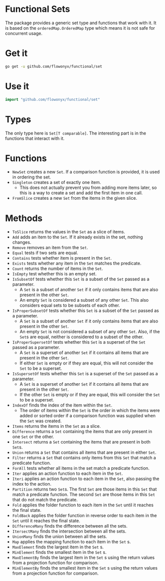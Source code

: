 # Functional Sets
                                                                                                               
The package provides a generic set type and functions that work with it. It is based on the `orderedMap.OrderedMap` type which means it is not safe for concurrent usage.

# Get it

```sh
go get -u github.com/flowonyx/functional/set
```

# Use it

```go
import "github.com/flowonyx/functional/set"
```

# Types

The only type here is `Set[T comparable]`. The interesting part is in the functions that interact with it.

# Functions

* `NewSet` creates a new `Set`. If a comparison function is provided, it is used in ordering the set.
* `Singleton` creates a set of exactly one item.
  * This does not actually prevent you from adding more items later, so this is a way to create a set and add the first item in one call.
* `FromSlice` creates a new `Set` from the items in the given slice.

# Methods

* `ToSlice` returns the values in the `Set` as a slice of items.
* `Add` adds an item to the `Set`. If it already exists in the set, nothing changes.
* `Remove` removes an item from the `Set`.
* `Equal` tests if two sets are equal.
* `Contains` tests whether item is present in the `Set`.
* `Exists` tests whether any item in the `Set` matches the predicate.
* `Count` returns the number of items in the `Set`.
* `IsEmpty` test whether this is an empty set.
* `IsSubsetOf` tests whether this `Set` is a subset of the `Set` passed as a parameter.
  * A `Set` is a subset of another `Set` if it only contains items that are also present in the other `Set`.
  * An empty `Set` is considered a subset of any other `Set`. This also considers equal sets to be subsets of each other.
* `IsProperSubsetOf` tests whether this `Set` is a subset of the `Set` passed as a parameter.
  * A `Set` is a subset of another `Set` if it only contains items that are also present in the other `Set`.
  * An empty `Set` is not considered a subset of any other `Set`. Also, if the `Set`s are equal, neither is considered to a subset of the other.
* `IsProperSupersetOf` tests whether this `Set` is a superset of the `Set` passed as a parameter.
  * A `Set` is a superset of another `Set` if it contains all items that are present in the other `Set`.
  * If either `Set` is empty or if they are equal, this will not consider the `Set` to be a superset.
* `IsSupersetOf` tests whether this `Set` is a superset of the `Set` passed as a parameter.
  * A `Set` is a superset of another `Set` if it contains all items that are present in the other `Set`.
  * If the other `Set` is empty or if they are equal, this will consider the `Set` to be a superset.
* `IndexOf` finds the index of the item within the `Set`.
  * The order of items within the `Set` is the order in which the items were added or sorted order if a comparison function was supplied when the `Set` was created.
* `Items` returns the items in the `Set` as a slice.
* `Difference` returns a `Set` containing the items that are only present in one `Set` or the other.
* `Intersect` returns a `Set` containing the items that are present in both `Set`s.
* `Union` returns a `Set` that contains all items that are present in either `Set`.
* `Filter` returns a `Set` that contains only items from this `Set` that match a predicate function.
* `ForAll` tests whether all items in the set match a predicate function.
* `Iter` applies an action function to each item in the `Set`.
* `Iteri` applies an action function to each item in the `Set`, also passing the index to the action.
* `Partition` returns two `Set`s. The first `Set` are those items in this `Set` that match a predicate function. The second `Set` are those items in this `Set` that do not match the predicate.
* `Fold` applies the folder function to each item in the `Set` until it reaches the final state.
* `FoldBack` applies the folder function in reverse order to each item in the `Set` until it reaches the final state.
* `DifferenceMany` finds the difference between all the sets.
* `ItersectMany` finds the intersection between all the sets.
* `UnionMany` finds the union between all the sets.
* `Map` applies the mapping function to each item in the `Set` s.
* `MaxElement` finds the largest item in the `Set` s.
* `MinElement` finds the smallest item in the `Set` s.
* `MaxElementBy` finds the largest item in the `Set` s using the return values from a projection function for comparison.
* `MinElementBy` finds the smallest item in the `Set` s using the return values from a projection function for comparison.